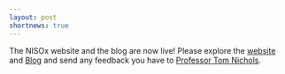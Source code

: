 ```yaml
---
layout: post
shortnews: true
---
```

The NISOx website and the blog are now live! Please explore the <a href="www.nisox.org">website</a> and <a href="www.nisox.org">Blog</a> and send any feedback you have to <a href="mailto:thomas.nichols@bdi.ox.uk">Professor Tom Nichols<a>.